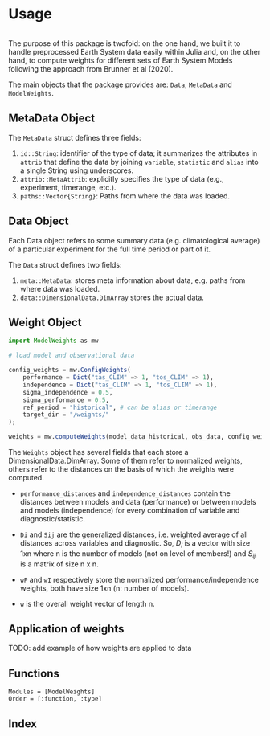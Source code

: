 # Usage

```@contents
```

The purpose of this package is twofold: on the one hand, we built it to handle preprocessed Earth System data easily
within Julia and, on the other hand, to compute weights for different sets of Earth System Models following the approach from Brunner et al (2020).

The main objects that the package provides are: `Data`, `MetaData` and `ModelWeights`. 

## MetaData Object

The `MetaData` struct defines three fields:
1. `id::String`: identifier of the type of data; it summarizes the attributes 
in `attrib` that define the data by joining `variable`, `statistic` and `alias` into 
a single String using underscores.
2. `attrib::MetaAttrib`: explicitly specifies the type of data (e.g., experiment, timerange, etc.). 
3. `paths::Vector{String}`: Paths from where the data was loaded.


## Data Object

Each Data object refers to some summary data (e.g. climatological average) 
of a particular experiment for the full time period or part of it.

The `Data` struct defines two fields:
1. `meta::MetaData`: stores meta information about data, e.g. paths from where 
data was loaded.
2. `data::DimensionalData.DimArray` stores the actual data.


## Weight Object

````julia
import ModelWeights as mw

# load model and observational data

config_weights = mw.ConfigWeights(
    performance = Dict("tas_CLIM" => 1, "tos_CLIM" => 1),
    independence = Dict("tas_CLIM" => 1, "tos_CLIM" => 1),
    sigma_independence = 0.5,
    sigma_performance = 0.5,
    ref_period = "historical", # can be alias or timerange
    target_dir = "/weights/"
);

weights = mw.computeWeights(model_data_historical, obs_data, config_weights);
````

The `Weights` object has several fields that each store a
DimensionalData.DimArray. Some of them refer to normalized weights, others refer 
to the distances on the basis of which the weights were computed.

- `performance_distances` and `independence_distances` contain the distances
between models and data (performance) or between models and models (independence) 
for every combination of variable and diagnostic/statistic.
- `Di` and `Sij` are the generalized distances, i.e. weighted average of all
distances across variables and diagnostic. So, $D_i$ is a vector with size 
1xn where n is the number of models (not on level of members!) and $S_{ij}$ is 
a matrix of size n x n. 

- `wP` and `wI` respectively store the normalized performance/independence weights, 
both have size 1xn (n: number of models).
- `w` is the overall weight vector of length n.


## Application of weights

TODO: add example of how weights are applied to data


## Functions

```@autodocs
Modules = [ModelWeights]
Order = [:function, :type]
```

## Index

```@index
```

